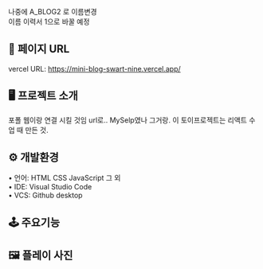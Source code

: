 나중에 A_BLOG2 로 이름변경  
이름 이력서 1으로 바꿀 예정  

## 🔗 페이지 URL 
vercel URL: https://mini-blog-swart-nine.vercel.app/

## 🖥 프로젝트 소개 

포폴 웹이랑 연결 시킬 것임 url로.. 
MySelp였나 그거랑. 
이 토이프로젝트는 리액트 수업 때 만든 것. 

## ⚙️ 개발환경  

• 언어: HTML CSS JavaScript 그 외  
• IDE: Visual Studio Code  
• VCS: Github desktop   

## 🕹 주요기능  



## 🖼 플레이 사진

 
